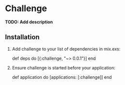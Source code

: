 # Challenge

**TODO: Add description**

## Installation

  1. Add challenge to your list of dependencies in mix.exs:

        def deps do
          [{:challenge, "~> 0.0.1"}]
        end

  2. Ensure challenge is started before your application:

        def application do
          [applications: [:challenge]]
        end
